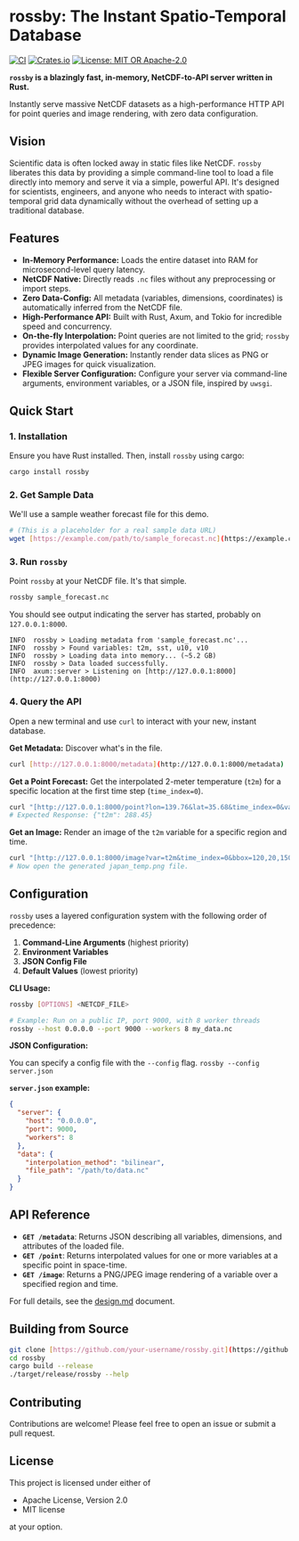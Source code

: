 # rossby: The Instant Spatio-Temporal Database

[![CI](https://github.com/mountain/rossby/actions/workflows/ci.yml/badge.svg)](https://github.com/mountain/rossby/actions/workflows/ci.yml)
[![Crates.io](https://img.shields.io/crates/v/rossby.svg)](https://crates.io/crates/rossby)
[![License: MIT OR Apache-2.0](https://img.shields.io/badge/license-MIT%20OR%20Apache--2.0-blue.svg)](LICENSE)

**`rossby` is a blazingly fast, in-memory, NetCDF-to-API server written in Rust.**

Instantly serve massive NetCDF datasets as a high-performance HTTP API for point queries and image rendering, with zero data configuration.

## Vision

Scientific data is often locked away in static files like NetCDF. `rossby` liberates this data by providing a simple command-line tool to load a file directly into memory and serve it via a simple, powerful API. It's designed for scientists, engineers, and anyone who needs to interact with spatio-temporal grid data dynamically without the overhead of setting up a traditional database.

## Features

- **In-Memory Performance:** Loads the entire dataset into RAM for microsecond-level query latency.
- **NetCDF Native:** Directly reads `.nc` files without any preprocessing or import steps.
- **Zero Data-Config:** All metadata (variables, dimensions, coordinates) is automatically inferred from the NetCDF file.
- **High-Performance API:** Built with Rust, Axum, and Tokio for incredible speed and concurrency.
- **On-the-fly Interpolation:** Point queries are not limited to the grid; `rossby` provides interpolated values for any coordinate.
- **Dynamic Image Generation:** Instantly render data slices as PNG or JPEG images for quick visualization.
- **Flexible Server Configuration:** Configure your server via command-line arguments, environment variables, or a JSON file, inspired by `uwsgi`.

## Quick Start

### 1. Installation

Ensure you have Rust installed. Then, install `rossby` using cargo:
```sh
cargo install rossby
````

### 2\. Get Sample Data

We'll use a sample weather forecast file for this demo.

```sh
# (This is a placeholder for a real sample data URL)
wget [https://example.com/path/to/sample_forecast.nc](https://example.com/path/to/sample_forecast.nc)
```

### 3\. Run `rossby`

Point `rossby` at your NetCDF file. It's that simple.

```sh
rossby sample_forecast.nc
```

You should see output indicating the server has started, probably on `127.0.0.1:8000`.

```
INFO  rossby > Loading metadata from 'sample_forecast.nc'...
INFO  rossby > Found variables: t2m, sst, u10, v10
INFO  rossby > Loading data into memory... (~5.2 GB)
INFO  rossby > Data loaded successfully.
INFO  axum::server > Listening on [http://127.0.0.1:8000](http://127.0.0.1:8000)
```

### 4\. Query the API

Open a new terminal and use `curl` to interact with your new, instant database.

**Get Metadata:** Discover what's in the file.

```sh
curl [http://127.0.0.1:8000/metadata](http://127.0.0.1:8000/metadata)
```

**Get a Point Forecast:** Get the interpolated 2-meter temperature (`t2m`) for a specific location at the first time step (`time_index=0`).

```sh
curl "[http://127.0.0.1:8000/point?lon=139.76&lat=35.68&time_index=0&vars=t2m](http://127.0.0.1:8000/point?lon=139.76&lat=35.68&time_index=0&vars=t2m)"
# Expected Response: {"t2m": 288.45}
```

**Get an Image:** Render an image of the `t2m` variable for a specific region and time.

```sh
curl "[http://127.0.0.1:8000/image?var=t2m&time_index=0&bbox=120,20,150,50](http://127.0.0.1:8000/image?var=t2m&time_index=0&bbox=120,20,150,50)" -o japan_temp.png
# Now open the generated japan_temp.png file.
```

## Configuration

`rossby` uses a layered configuration system with the following order of precedence:

1.  **Command-Line Arguments** (highest priority)
2.  **Environment Variables**
3.  **JSON Config File**
4.  **Default Values** (lowest priority)

**CLI Usage:**

```sh
rossby [OPTIONS] <NETCDF_FILE>

# Example: Run on a public IP, port 9000, with 8 worker threads
rossby --host 0.0.0.0 --port 9000 --workers 8 my_data.nc
```

**JSON Configuration:**

You can specify a config file with the `--config` flag.
`rossby --config server.json`

**`server.json` example:**

```json
{
  "server": {
    "host": "0.0.0.0",
    "port": 9000,
    "workers": 8
  },
  "data": {
    "interpolation_method": "bilinear",
    "file_path": "/path/to/data.nc"
  }
}
```

## API Reference

- **`GET /metadata`**: Returns JSON describing all variables, dimensions, and attributes of the loaded file.
- **`GET /point`**: Returns interpolated values for one or more variables at a specific point in space-time.
- **`GET /image`**: Returns a PNG/JPEG image rendering of a variable over a specified region and time.

For full details, see the [design.md](https://www.google.com/search?q=design.md) document.

## Building from Source

```sh
git clone [https://github.com/your-username/rossby.git](https://github.com/your-username/rossby.git)
cd rossby
cargo build --release
./target/release/rossby --help
```

## Contributing

Contributions are welcome\! Please feel free to open an issue or submit a pull request.

## License

This project is licensed under either of

- Apache License, Version 2.0
- MIT license

at your option.
